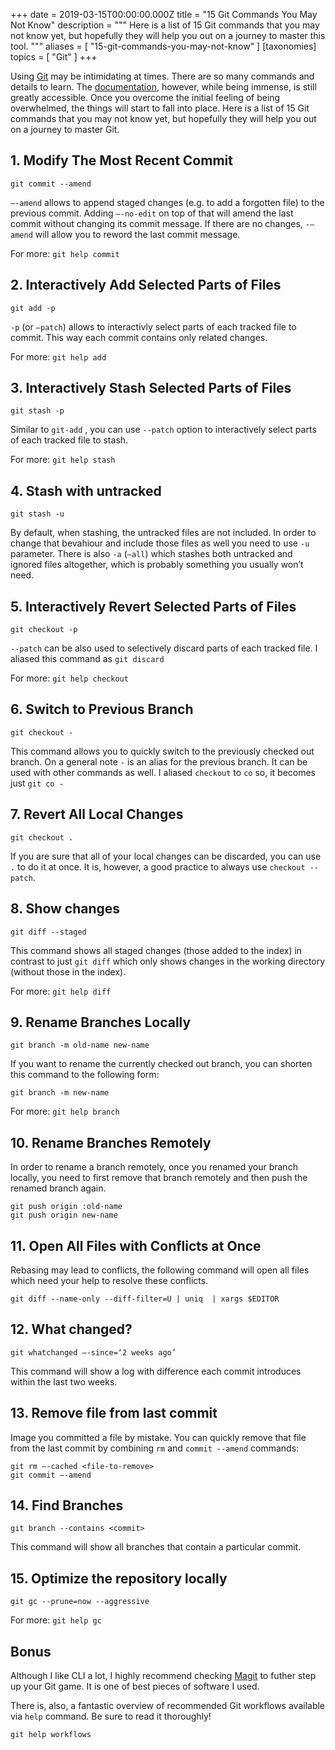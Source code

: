 +++
date = 2019-03-15T00:00:00.000Z
title = "15 Git Commands You May Not Know"
description = """
Here is a list of 15 Git commands that you may not know yet, but hopefully they will help you out on a journey to master this tool.
"""
aliases = [
  "15-git-commands-you-may-not-know"
]
[taxonomies]
topics = [ "Git" ]
+++

Using [Git](https://git-scm.com/) may be intimidating at times. There are so many commands and details to
learn. The [documentation](https://git-scm.com/docs), however, while being
immense, is still greatly accessible. Once you overcome the initial feeling of being overwhelmed, the things will start to fall into place. Here is a
list of 15 Git commands that you may not know yet, but hopefully they will help
you out on a journey to master Git.

## 1. Modify The Most Recent Commit

```
git commit --amend
```

`—-amend` allows to append staged changes (e.g. to add a forgotten file) to the previous commit. Adding `—-no-edit` on top of that will amend the last commit without changing its commit message. If there are no changes, `-—amend` will allow you to reword the last commit message.

For more: `git help commit`

## 2. Interactively Add Selected Parts of Files
```
git add -p
```

`-p`  (or `—patch`) allows to interactivly select parts of each tracked file to commit. This way each commit contains only related changes.

For more: `git help add`

## 3. Interactively Stash Selected Parts of Files
```
git stash -p
```

Similar to `git-add` , you can use `--patch` option to interactively select parts of each tracked file to stash.

For more: `git help stash`

## 4. Stash with untracked
```
git stash -u
```

By default, when stashing, the untracked files are not included. In order to change that bevahiour and include those files as well you need to use `-u` parameter. There is also `-a` (`—all`) which stashes both untracked and ignored files altogether, which is probably something you usually won’t need.

## 5. Interactively Revert Selected Parts of Files
```
git checkout -p
```

`--patch` can be also used to selectively discard parts of each tracked file. I aliased this command as `git discard`

For more: `git help checkout`

## 6. Switch to Previous Branch
```
git checkout -
```

This command allows you to quickly switch to the previously checked out branch. On a general note `-` is an alias for the previous branch. It can be used with other commands as well. I aliased `checkout` to `co` so, it becomes just `git co -`

## 7. Revert All Local Changes
```
git checkout .
```

If you are sure that all of your local changes can be discarded, you can use `.` to do it at once. It is, however, a good practice to always use `checkout --patch`.

## 8. Show changes
```
git diff --staged
```

This command shows all staged changes (those added to the index) in contrast to just `git diff` which only shows changes in the working directory (without those in the index).

For more: `git help diff`

## 9. Rename Branches Locally
```
git branch -m old-name new-name
```

If you want to rename the currently checked out branch, you can shorten this command to the following form:

```
git branch -m new-name
```

For more: `git help branch`

## 10. Rename Branches Remotely
In order to rename a branch remotely, once you renamed your branch locally, you need to first remove that branch remotely and then push the renamed branch again.

```
git push origin :old-name
git push origin new-name
```

## 11. Open All Files with Conflicts at Once
Rebasing may lead to conflicts, the following command will open all files which need your help to resolve these conflicts.

```
git diff --name-only --diff-filter=U | uniq  | xargs $EDITOR
```

## 12. What changed?
```
git whatchanged —-since=‘2 weeks ago’
```

This command will show a log with difference each commit introduces within the last two weeks.

## 13. Remove file from last commit

Image you committed a file by mistake. You can quickly remove that file from the last commit by combining `rm` and `commit --amend` commands:

```
git rm —-cached <file-to-remove>
git commit —-amend
```

## 14. Find Branches
```
git branch --contains <commit>
```

This command will show all branches that contain a particular commit.

## 15. Optimize the repository locally
```
git gc --prune=now --aggressive
```

For more: `git help gc`

## Bonus

Although I like CLI a lot, I highly recommend checking [Magit](https://magit.vc/) to futher step up your Git game. It is one of best pieces of software I used.

There is, also, a fantastic overview of recommended Git workflows available via `help` command. Be sure to read it thoroughly!

```
git help workflows
```


